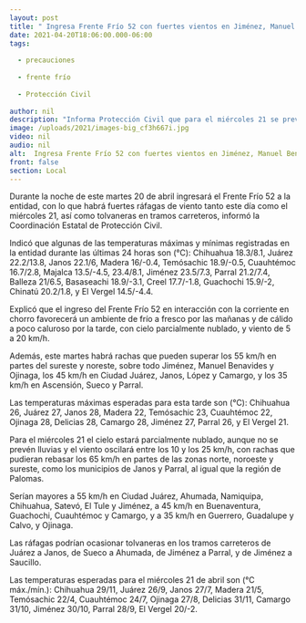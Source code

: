 ```yaml
---
layout: post
title: " Ingresa Frente Frío 52 con fuertes vientos en Jiménez, Manuel Benavides y Ojinaga"
date: 2021-04-20T18:06:00.000-06:00
tags:
  
  - precauciones
  
  - frente frío
  
  - Protección Civil
  
author: nil
description: "Informa Protección Civil que para el miércoles 21 se prevén tolvaneras en los tramos carreteros Juárez-Janos, Sueco-Ahumada, Jiménez-Parral y Jiménez-Saucillo, por lo que se pide tomar precauciones al transitar esas rutas"
image: /uploads/2021/images-big_cf3h667i.jpg
video: nil
audio: nil
alt:  Ingresa Frente Frío 52 con fuertes vientos en Jiménez, Manuel Benavides y Ojinaga
front: false
section: Local
---
```


Durante la noche de este martes 20 de abril ingresará el Frente Frío 52 a la entidad, con lo que habrá fuertes ráfagas de viento tanto este día como el miércoles 21, así como tolvaneras en tramos carreteros, informó la Coordinación Estatal de Protección Civil.

 

Indicó que algunas de las temperaturas máximas y mínimas registradas en la entidad durante las últimas 24 horas son (°C): Chihuahua 18.3/8.1, Juárez 22.2/13.8, Janos 22.1/6, Madera 16/-0.4, Temósachic 18.9/-0.5, Cuauhtémoc 16.7/2.8, Majalca 13.5/-4.5, 23.4/8.1, Jiménez 23.5/7.3, Parral 21.2/7.4, Balleza 21/6.5, Basaseachi 18.9/-3.1, Creel 17.7/-1.8, Guachochi 15.9/-2, Chinatú 20.2/1.8, y El Vergel 14.5/-4.4.

 

Explicó que el ingreso del Frente Frío 52 en interacción con la corriente en chorro favorecerá un ambiente de frío a fresco por las mañanas y de cálido a poco caluroso por la tarde, con cielo parcialmente nublado, y viento de 5 a 20 km/h.

 

Además, este martes habrá rachas que pueden superar los 55 km/h en partes del sureste y noreste, sobre todo Jiménez, Manuel Benavides y Ojinaga, los 45 km/h en Ciudad Juárez, Janos, López y Camargo, y los 35 km/h en Ascensión, Sueco y Parral.

 

Las temperaturas máximas esperadas para esta tarde son (°C): Chihuahua 26, Juárez 27, Janos 28, Madera 22, Temósachic 23, Cuauhtémoc 22, Ojinaga 28, Delicias 28, Camargo 28, Jiménez 27, Parral 26, y El Vergel 21.

 

Para el miércoles 21 el cielo estará parcialmente nublado, aunque no se prevén lluvias y el viento oscilará entre los 10 y los 25 km/h, con rachas que pudieran rebasar los 65 km/h en partes de las zonas norte, noroeste y sureste, como los municipios de Janos y Parral, al igual que la región de Palomas.

 

Serían mayores a 55 km/h en Ciudad Juárez, Ahumada, Namiquipa, Chihuahua, Satevó, El Tule y Jiménez, a 45 km/h en Buenaventura, Guachochi, Cuauhtémoc y Camargo, y a 35 km/h en Guerrero, Guadalupe y Calvo, y Ojinaga.

 

Las ráfagas podrían ocasionar tolvaneras en los tramos carreteros de Juárez a Janos, de Sueco a Ahumada, de Jiménez a Parral, y de Jiménez a Saucillo.

 

Las temperaturas esperadas para el miércoles 21 de abril son (°C máx./mín.): Chihuahua 29/11, Juárez 26/9, Janos 27/7, Madera 21/5, Temósachic 22/4, Cuauhtémoc 24/7, Ojinaga 27/8, Delicias 31/11, Camargo 31/10, Jiménez 30/10, Parral 28/9, El Vergel 20/-2.
